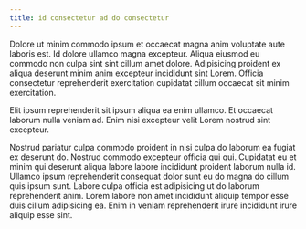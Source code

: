 ```yaml
---
title: id consectetur ad do consectetur
---
```


Dolore ut minim commodo ipsum et occaecat magna anim voluptate aute laboris est. Id dolore ullamco magna excepteur. Aliqua eiusmod eu commodo non culpa sint sint cillum amet dolore. Adipisicing proident ex aliqua deserunt minim anim excepteur incididunt sint Lorem. Officia consectetur reprehenderit exercitation cupidatat cillum occaecat sit minim exercitation.

Elit ipsum reprehenderit sit ipsum aliqua ea enim ullamco. Et occaecat laborum nulla veniam ad. Enim nisi excepteur velit Lorem nostrud sint excepteur.

Nostrud pariatur culpa commodo proident in nisi culpa do laborum ea fugiat ex deserunt do. Nostrud commodo excepteur officia qui qui. Cupidatat eu et minim qui deserunt aliqua labore labore incididunt proident laborum nulla id. Ullamco ipsum reprehenderit consequat dolor sunt eu do magna do cillum quis ipsum sunt. Labore culpa officia est adipisicing ut do laborum reprehenderit anim. Lorem labore non amet incididunt aliquip tempor esse duis cillum adipisicing ea. Enim in veniam reprehenderit irure incididunt irure aliquip esse sint.